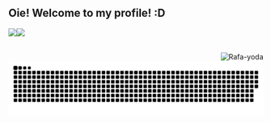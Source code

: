 ## Oie! Welcome to my profile! :D
 <div>
  <a href="https://github.com/rafaballerini">
  <img height="180em" src="https://github-readme-stats.vercel.app/api?username=comCamila&show_icons=true&theme=dracula&include_all_commits=true&count_private=true"/><img height="180em" src="https://github-readme-stats.vercel.app/api/top-langs/?username=comCamila&layout=compact&langs_count=7&theme=dracula"/>
</div>
  
 <img align="right" alt="Rafa-yoda" src="https://i.picasion.com/pic91/ca32fb9c0f044aefb72e4475486a7572.gif">
 
  ##
  
![Snake animation](https://github.com/comCamila/comCamila/blob/output/github-contribution-grid-snake.svg)
